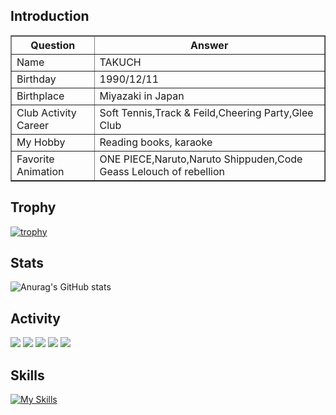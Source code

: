 ## Introduction

<div align="center">
   <table border=1>
   <tr>
     <th>Question</th>
     <th>Answer</th>
   </tr>
   <tr>
     <td>Name</td>
     <td>TAKUCH</td>
   </tr>
   <tr>
     <td>Birthday</td>
     <td>1990/12/11</td>
   </tr>
   <tr>
     <td>Birthplace</td>
     <td>Miyazaki in Japan</td>
   </tr>
   <tr>
     <td>Club Activity Career</td>
     <td>Soft Tennis,Track & Feild,Cheering Party,Glee Club</td>
   </tr>
   <tr>
     <td>My Hobby</td>
     <td>Reading books, karaoke</td>
   </tr>
   <tr>
     <td>Favorite Animation</td>
     <td>ONE PIECE,Naruto,Naruto Shippuden,Code Geass Lelouch of rebellion</td>
   </tr>
 </table>
 </div>

## Trophy
[![trophy](https://github-profile-trophy.vercel.app/?username=sacky3105&theme=radical)](https://github.com/sacky3105/github-profile-trophy)

## Stats
![Anurag's GitHub stats](https://github-readme-stats.vercel.app/api?username=sacky3105&show=reviews,discussions_started,discussions_answered,prs_merged,prs_merged_percentage&theme=radical)

## Activity
![](http://github-profile-summary-cards.vercel.app/api/cards/profile-details?username=sacky3105&theme=radical)
![](http://github-profile-summary-cards.vercel.app/api/cards/repos-per-language?username=sacky3105&theme=radical)
![](http://github-profile-summary-cards.vercel.app/api/cards/most-commit-language?username=sacky3105&theme=radical)
![](http://github-profile-summary-cards.vercel.app/api/cards/stats?username=sacky3105&theme=radical)
![](http://github-profile-summary-cards.vercel.app/api/cards/productive-time?username=sacky3105&theme=radical&utcOffset=8)

## Skills
[![My Skills](https://skillicons.dev/icons?i=html,css,js,ts,react,git,github,java,php,py,cs,mysql,linux,nodejs,npm,pnpm,powershell,spring,django,laravel,docker,dotnet,eclipse,visualstudio,vscode)](https://skillicons.dev)
